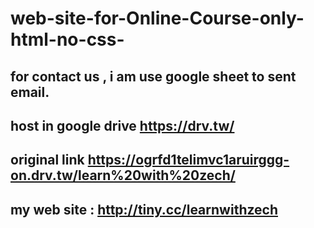 # web-site-for-Online-Course-only-html-no-css-
## for contact us , i am use google sheet to sent email.
## host in google drive https://drv.tw/
## original link https://ogrfd1telimvc1aruirggg-on.drv.tw/learn%20with%20zech/

## my web site :  http://tiny.cc/learnwithzech

